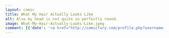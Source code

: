 ```yaml
---
layout: comic
title: What My Hair Actually Looks Like
alt: Also my head is not quite so perfectly round.
image: What-My-Hair-Actually-Looks-Like.jpeg
comment: [{'date': '<a href="http://comicfury.com/profile.php?username=tecco_dsilva" title="tecco_dsilva">tecco_dsilva</a>', 'username': 'tecco_dsilva', 'comment': 'I generally draw it the incorrect shape and color, so here&#039;s a more realistic version.'}]
---
```

